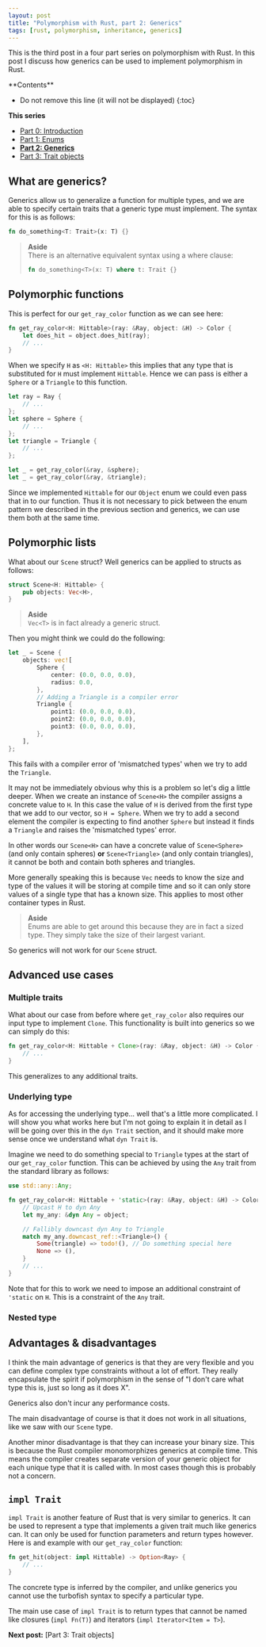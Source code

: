 ```yaml
---
layout: post
title: "Polymorphism with Rust, part 2: Generics"
tags: [rust, polymorphism, inheritance, generics]
---
```


This is the third post in a four part series on polymorphism with Rust. In this
post I discuss how generics can be used to implement polymorphism in Rust.

<div class="table-of-contents" markdown=1>
**Contents**

* Do not remove this line (it will not be displayed)
{:toc}

**This series**

<!-- TODO: Add post URLs -->
- [Part 0: Introduction](/)
- [Part 1: Enums](/)
- [**Part 2: Generics**](/)
- [Part 3: Trait objects](/)
</div>

## What are generics?

Generics allow us to generalize a function for multiple types, and we are able
to specify certain traits that a generic type must implement. The syntax for
this is as follows:

```rust
fn do_something<T: Trait>(x: T) {}
```

> **Aside**<br />
> There is an alternative equivalent syntax using a where clause:
>
> ```rust
> fn do_something<T>(x: T) where t: Trait {}
> ```

## Polymorphic functions

This is perfect for our `get_ray_color` function as we can see here:

```rust
fn get_ray_color<H: Hittable>(ray: &Ray, object: &H) -> Color {
    let does_hit = object.does_hit(ray);
    // ...
}
```

When we specify `H` as `<H: Hittable>` this implies that any type that is
substituted for `H` must implement `Hittable`. Hence we can pass is either a
`Sphere` or a `Triangle` to this function.

```rust
let ray = Ray {
    // ...
};
let sphere = Sphere {
    // ...
};
let triangle = Triangle {
    // ...
};

let _ = get_ray_color(&ray, &sphere);
let _ = get_ray_color(&ray, &triangle);
```

Since we implemented `Hittable` for our `Object` enum we could even pass that in
to our function. Thus it is not necessary to pick between the enum pattern we
described in the previous section and generics, we can use them both at the same
time.

## Polymorphic lists

What about our `Scene` struct? Well generics can be applied to structs as
follows:

```rust
struct Scene<H: Hittable> {
    pub objects: Vec<H>,
}
```

> **Aside**<br />
> `Vec<T>` is in fact already a generic struct.

Then you might think we could do the following:

```rust
let _ = Scene {
    objects: vec![
        Sphere {
            center: (0.0, 0.0, 0.0),
            radius: 0.0,
        },
        // Adding a Triangle is a compiler error
        Triangle {
            point1: (0.0, 0.0, 0.0),
            point2: (0.0, 0.0, 0.0),
            point3: (0.0, 0.0, 0.0),
        },
    ],
};
```

This fails with a compiler error of 'mismatched types' when we try to add the
`Triangle`.

It may not be immediately obvious why this is a problem so let's dig a little
deeper. When we create an instance of `Scene<H>` the compiler assigns a concrete
value to `H`. In this case the value of `H` is derived from the first type that
we add to our vector, so `H = Sphere`. When we try to add a second element the
compiler is expecting to find another `Sphere` but instead it finds a `Triangle`
and raises the 'mismatched types' error.

In other words our `Scene<H>` can have a concrete value of `Scene<Sphere>` (and
only contain spheres) **or** `Scene<Triangle>` (and only contain triangles), it
cannot be both and contain both spheres and triangles.

More generally speaking this is because `Vec` needs to know the size and type of
the values it will be storing at compile time and so it can only store values of
a single type that has a known size. This applies to most other container types
in Rust.

> **Aside**<br />
> Enums are able to get around this because they are in fact a sized type. They
> simply take the size of their largest variant.

So generics will not work for our `Scene` struct.

## Advanced use cases

### Multiple traits

What about our case from before where `get_ray_color` also requires our input
type to implement `Clone`. This functionality is built into generics so we can
simply do this:

```rust
fn get_ray_color<H: Hittable + Clone>(ray: &Ray, object: &H) -> Color {
    // ...
}
```

This generalizes to any additional traits.

### Underlying type

As for accessing the underlying type... well that's a little more complicated. I
will show you what works here but I'm not going to explain it in detail as I
will be going over this in the `dyn Trait` section, and it should make more
sense once we understand what `dyn Trait` is.

Imagine we need to do something special to `Triangle` types at the start of our
`get_ray_color` function. This can be achieved by using the `Any` trait from the
standard library as follows:

```rust
use std::any::Any;

fn get_ray_color<H: Hittable + 'static>(ray: &Ray, object: &H) -> Color {
    // Upcast H to dyn Any
    let my_any: &dyn Any = object;

    // Fallibly downcast dyn Any to Triangle
    match my_any.downcast_ref::<Triangle>() {
        Some(triangle) => todo!(), // Do something special here
        None => (),
    }
    // ...
}
```

Note that for this to work we need to impose an additional constraint of
`'static` on `H`. This is a constraint of the `Any` trait.

### Nested type

## Advantages & disadvantages

I think the main advantage of generics is that they are very flexible and you
can define complex type constraints without a lot of effort. They really
encapsulate the spirit if polymorphism in the sense of "I don't care what type
this is, just so long as it does X".

Generics also don't incur any performance costs.

The main disadvantage of course is that it does not work in all situations, like
we saw with our `Scene` type.

Another minor disadvantage is that they can increase your binary size. This is
because the Rust compiler monomorphizes generics at compile time. This means the
compiler creates separate version of your generic object for each unique type
that it is called with. In most cases though this is probably not a concern.

## `impl Trait`

`impl Trait` is another feature of Rust that is very similar to generics. It can
be used to represent a type that implements a given trait much like generics
can. It can only be used for function parameters and return types however. Here
is and example with our `get_ray_color` function:

```rust
fn get_hit(object: impl Hittable) -> Option<Ray> {
    // ...
}
```

The concrete type is inferred by the compiler, and unlike generics you cannot
use the turbofish syntax to specify a particular type.

The main use case of `impl Trait` is to return types that cannot be named like
closures (`impl Fn(T)`) and iterators (`impl Iterator<Item = T>`).

<!-- TODO: Add link -->
**Next post:** [Part 3: Trait objects]
